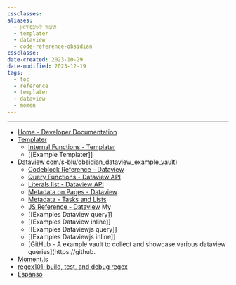 ```yaml
---
cssclasses: 
aliases:
  - תיעוד לאובסידיאן
  - templater
  - dataview
  - code-reference-obsidian
cssclasse: 
date-created: 2023-10-29
date-modified: 2023-12-19
tags:
  - toc
  - reference
  - templater
  - dataview
  - momen
---
```

---

- [Home - Developer Documentation](https://docs.obsidian.md/Home)
- [Templater](https://silentvoid13.github.io/Templater/introduction.html)
	- [Internal Functions - Templater](https://silentvoid13.github.io/Templater/internal-functions/overview.html)
	- [[Example Templater]]
- [Dataview](https://blacksmithgu.github.io/obsidian-dataview/)
	com/s-blu/obsidian_dataview_example_vault)
	- [Codeblock Reference - Dataview](https://blacksmithgu.github.io/obsidian-dataview/api/code-reference/)
	- [Query Functions - Dataview API](https://blacksmithgu.github.io/obsidian-dataview/reference/functions/)
	- [Literals list - Dataview API](https://blacksmithgu.github.io/obsidian-dataview/reference/literals/)
	- [Metadata on Pages - Dataview](https://blacksmithgu.github.io/obsidian-dataview/annotation/metadata-pages/)
	- [Metadata - Tasks and Lists](https://blacksmithgu.github.io/obsidian-dataview/annotation/metadata-tasks/)
	- [JS Reference - Dataview](https://blacksmithgu.github.io/obsidian-dataview/api/code-reference/)
My
	- [[Examples Dataview query]]
	- [[Examples Dataview inline]]
	- [[Examples Dataviewjs query]]
	- [[Examples Dataviewjs inline]]
	- [GitHub - A example vault to collect and showcase various dataview queries](https://github.
- [Moment.js](https://momentjs.com/docs/#/displaying/)
- [regex101: build, test, and debug regex](https://regex101.com/)
- [Espanso](https://espanso.org/docs/matches/basics/)

